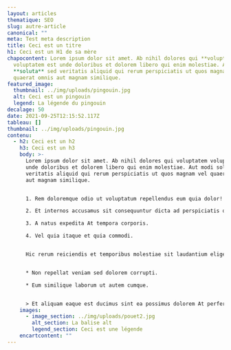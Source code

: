 ```yaml
---
layout: articles
thematique: SEO
slug: autre-article
canonical: ""
meta: Test meta description
title: Ceci est un titre
h1: Ceci est un H1 de sa mère
chapocontent: Lorem ipsum dolor sit amet. Ab nihil dolores qui **voluptatem**
  voluptatem est unde doloribus et dolorem libero qui enim molestiae. Aut modi
  **soluta** sed veritatis aliquid qui rerum perspiciatis ut quos magnam vel
  quaerat omnis aut magnam similique.
featured_image:
  thumbnail: ../img/uploads/pingouin.jpg
  alt: Ceci est un pingouin
  legend: La légende du pingouin
decalage: 50
date: 2021-09-25T12:15:52.117Z
tableau: []
thumbnail: ../img/uploads/pingouin.jpg
contenu:
  - h2: Ceci est un h2
    h3: Ceci est un h3
    body: >-
      Lorem ipsum dolor sit amet. Ab nihil dolores qui voluptatem voluptatem est
      unde doloribus et dolorem libero qui enim molestiae. Aut modi soluta sed
      veritatis aliquid qui rerum perspiciatis ut quos magnam vel quaerat omnis
      aut magnam similique.


      1. Rem doloremque odio ut voluptatum repellendus eum quia dolor!

      2. Et internos accusamus sit consequuntur dicta ad perspiciatis omnis a corporis vitae?

      3. A natus expedita At tempora corporis.

      4. Vel quia itaque et quia commodi.


      Hic rerum reiciendis et temporibus molestiae sit laudantium eligendi et blanditiis provident ut accusamus provident non beatae amet? Et nemo assumenda sit animi perspiciatis et distinctio dicta.


      * Non repellat veniam sed dolorem corrupti.

      * Eum similique laborum ut autem cumque.


      > Et aliquam eaque est ducimus sint ea possimus dolorem At perferendis facere!
    images:
      - image_section: ../img/uploads/pouet2.jpg
        alt_section: La balise alt
        legend_section: Ceci est une légende
    encartcontent: ""
---
```

